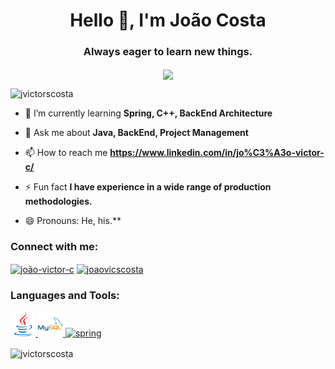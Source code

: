 <h1 align="center">Hello 👋, I'm João Costa</h1>
<h3 align="center">Always eager to learn new things.</h3>
<p align="center" ><img align="center" src="https://readme-typing-svg.herokuapp.com?lines=I+am+João;Backend+Developer;Learning+Spring;Brazil-BA;Like+a+monkey+ready+to+be+shot+into+space;&center=true&width=800&height=60"></p>

<p align="left"> <img src="https://komarev.com/ghpvc/?username=jvictorscosta&label=Profile%20views&color=ec2222&style=flat" alt="jvictorscosta" /> </p>

- 🌱 I’m currently learning **Spring, C++, BackEnd Architecture**

- 💬 Ask me about **Java, BackEnd, Project Management**

- 📫 How to reach me **https://www.linkedin.com/in/jo%C3%A3o-victor-c/**

- ⚡ Fun fact **I have experience in a wide range of production methodologies.**

- 😄 Pronouns: He, his.**

<h3 align="left">Connect with me:</h3>
<p align="left">
<a href="https://linkedin.com/in/joão-victor-c" target="blank"><img align="center" src="https://raw.githubusercontent.com/rahuldkjain/github-profile-readme-generator/master/src/images/icons/Social/linked-in-alt.svg" alt="joão-victor-c" height="30" width="40" /></a>
<a href="https://instagram.com/joaovicscosta" target="blank"><img align="center" src="https://raw.githubusercontent.com/rahuldkjain/github-profile-readme-generator/master/src/images/icons/Social/instagram.svg" alt="joaovicscosta" height="30" width="40" /></a>
</p>

<h3 align="left">Languages and Tools:</h3>
<p align="left"> <a href="https://www.java.com" target="_blank" rel="noreferrer"> <img src="https://raw.githubusercontent.com/devicons/devicon/master/icons/java/java-original.svg" alt="java" width="40" height="40"/> </a> <a href="https://www.mysql.com/" target="_blank" rel="noreferrer"> <img src="https://raw.githubusercontent.com/devicons/devicon/master/icons/mysql/mysql-original-wordmark.svg" alt="mysql" width="40" height="40"/> </a> <a href="https://spring.io/" target="_blank" rel="noreferrer"> <img src="https://www.vectorlogo.zone/logos/springio/springio-icon.svg" alt="spring" width="40" height="40"/> </a> </p>

<p><img align="center" src="https://github-readme-streak-stats.herokuapp.com/?user=jvictorscosta&theme=dark" alt="jvictorscosta" /></p>

<!--
**jvictorscosta/jvictorscosta** is a ✨ _special_ ✨ repository because its `README.md` (this file) appears on your GitHub profile.

Here are some ideas to get you started:

- 🔭 I’m currently working on ...
- 🌱 I’m currently learning ...
- 👯 I’m looking to collaborate on ...
- 🤔 I’m looking for help with ...
- 💬 Ask me about ...
- 📫 How to reach me: ...
- 😄 Pronouns: ...
- ⚡ Fun fact: ...
-->
